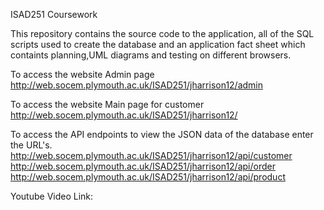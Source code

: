 ISAD251 Coursework

This repository contains the source code to the application, all of the SQL scripts used to create the database and an application fact sheet which containts planning,UML diagrams and testing on different browsers. 

To access the website Admin page
http://web.socem.plymouth.ac.uk/ISAD251/jharrison12/admin

To access the website Main page for customer
http://web.socem.plymouth.ac.uk/ISAD251/jharrison12/

To access the API endpoints to view the JSON data of the database enter the URL's.
http://web.socem.plymouth.ac.uk/ISAD251/jharrison12/api/customer
http://web.socem.plymouth.ac.uk/ISAD251/jharrison12/api/order
http://web.socem.plymouth.ac.uk/ISAD251/jharrison12/api/product


Youtube Video Link: 


